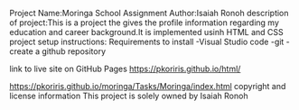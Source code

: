 Project Name:Moringa School Assignment
Author:Isaiah Ronoh
description of project:This is a project the gives the profile information regarding my education and career background.It is implemented usinh HTML and CSS
project setup instructions:
Requirements to install
           -Visual Studio code
           -git
           -create a github repository

link to live site on GitHub Pages
https://pkoriris.github.io/html/

https://pkoriris.github.io/moringa/Tasks/Moringa/index.html
copyright and license information
This project is solely owned by Isaiah Ronoh
